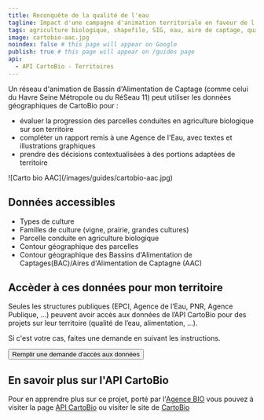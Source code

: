 ```yaml
---
title: Reconquête de la qualité de l'eau
tagline: Impact d'une campagne d'animation territoriale en faveur de l'agriculture biologique
tags: agriculture biologique, shapefile, SIG, eau, aire de captage, qualité de l'eau
image: cartobio-aac.jpg
noindex: false # this page will appear on Google
publish: true # this page will appear on /guides page
api:
  - API CartoBio - Territoires
---
```


Un réseau d'animation de Bassin d'Alimentation de Captage (comme <External href="https://www.lehavreseinemetropole.fr/amonservice/theme/cycle-de-leau">celui du Havre Seine Métropole</External> ou <External href="https://www.ladepeche.fr/2019/10/06/distribution-deau-199-communes-forment-le-reseau11,8461541.php"> du RéSeau 11</External>) peut utiliser les données géographiques de <External href='https://cartobio.org'>CartoBio</External> pour :

- évaluer la progression des parcelles conduites en agriculture biologique sur son territoire
- compléter un rapport remis à une Agence de l'Eau, avec textes et illustrations graphiques
- prendre des décisions contextualisées à des portions adaptées de territoire

<Centered>
![Carto bio AAC](/images/guides/cartobio-aac.jpg)
</Centered>

## Données accessibles

- Types de culture
- Familles de culture (vigne, prairie, grandes cultures)
- Parcelle conduite en agriculture biologique
- Contour géographique des parcelles
- Contour géographique des Bassins d'Alimentation de Captages(BAC)/Aires d'Alimentation de Captagne (AAC)

## Accèder à ces données pour mon territoire

Seules les structures publiques (EPCI, Agence de l’Eau, PNR, Agence Publique, …) peuvent avoir accès aux données de l’API CartoBio pour des projets sur leur territoire (qualité de l’eau, alimentation, …).

Si c'est votre cas, faites une demande en suivant les instructions.

<NextSteps />
<Button href="https://datapass.api.gouv.fr/cartobio">Remplir une demande d'accès aux données</Button>

## En savoir plus sur l'API CartoBio

Pour en apprendre plus sur ce projet, porté par l'[Agence BIO](https://www.agencebio.org/) vous pouvez à visiter la page [API CartoBio](https://api.gouv.fr/les-api/api_cartobio_territoires) ou visiter le site de [CartoBio](https://cartobio.org)
